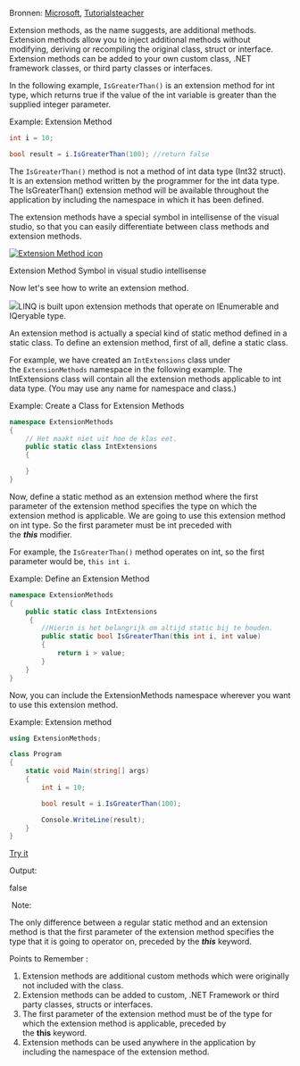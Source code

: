 Bronnen: [Microsoft](https://learn.microsoft.com/en-us/dotnet/csharp/programming-guide/classes-and-structs/extension-methods),  [Tutorialsteacher](https://www.tutorialsteacher.com/csharp/csharp-extension-method)

Extension methods, as the name suggests, are additional methods. Extension methods allow you to inject additional methods without modifying, deriving or recompiling the original class, struct or interface. Extension methods can be added to your own custom class, .NET framework classes, or third party classes or interfaces.

In the following example, `IsGreaterThan()` is an extension method for int type, which returns true if the value of the int variable is greater than the supplied integer parameter.

Example: Extension Method

```csharp
int i = 10;

bool result = i.IsGreaterThan(100); //return false

```

The `IsGreaterThan()` method is not a method of int data type (Int32 struct). It is an extension method written by the programmer for the int data type. The IsGreaterThan() extension method will be available throughout the application by including the namespace in which it has been defined.

The extension methods have a special symbol in intellisense of the visual studio, so that you can easily differentiate between class methods and extension methods.

[![Extension Method icon](https://www.tutorialsteacher.com/Content/images/csharp/extension-method.png)](https://www.tutorialsteacher.com/Content/images/csharp/extension-method.png)

Extension Method Symbol in visual studio intellisense

Now let's see how to write an extension method.

![](https://www.tutorialsteacher.com/Content/images/tips.png)LINQ is built upon extension methods that operate on IEnumerable and IQeryable type.

An extension method is actually a special kind of static method defined in a static class. To define an extension method, first of all, define a static class.

For example, we have created an `IntExtensions` class under the `ExtensionMethods` namespace in the following example. The IntExtensions class will contain all the extension methods applicable to int data type. (You may use any name for namespace and class.)

Example: Create a Class for Extension Methods

```csharp
namespace ExtensionMethods
{
	// Het maakt niet uit hoe de klas eet.
    public static class IntExtensions
    {

    }
}
```

Now, define a static method as an extension method where the first parameter of the extension method specifies the type on which the extension method is applicable. We are going to use this extension method on int type. So the first parameter must be int preceded with the **_this_** modifier.

For example, the `IsGreaterThan()` method operates on int, so the first parameter would be, `this int i`.

Example: Define an Extension Method

```csharp
namespace ExtensionMethods
{
    public static class IntExtensions
     {
		//Hierin is het belangrijk om altijd static bij te houden.
        public static bool IsGreaterThan(this int i, int value)
        {
            return i > value;
        }
    }
}
```

Now, you can include the ExtensionMethods namespace wherever you want to use this extension method.

Example: Extension method

```csharp
using ExtensionMethods;

class Program
{
    static void Main(string[] args)
    {
        int i = 10;

        bool result = i.IsGreaterThan(100); 

        Console.WriteLine(result);
    }
}
```

[Try it](https://www.tutorialsteacher.com/codeeditor?cid=cs-6tm0m5 "Try this example code yourself")

Output:

false

 Note:

The only difference between a regular static method and an extension method is that the first parameter of the extension method specifies the type that it is going to operator on, preceded by the **_this_** keyword.

Points to Remember :

1. Extension methods are additional custom methods which were originally not included with the class.
2. Extension methods can be added to custom, .NET Framework or third party classes, structs or interfaces.
3. The first parameter of the extension method must be of the type for which the extension method is applicable, preceded by the **this** keyword.
4. Extension methods can be used anywhere in the application by including the namespace of the extension method.
